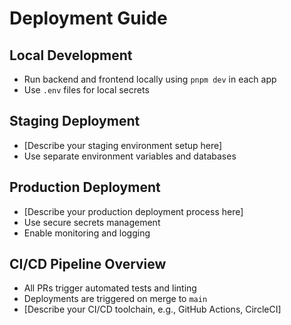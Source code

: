# Deployment Guide

## Local Development
- Run backend and frontend locally using `pnpm dev` in each app
- Use `.env` files for local secrets

## Staging Deployment
- [Describe your staging environment setup here]
- Use separate environment variables and databases

## Production Deployment
- [Describe your production deployment process here]
- Use secure secrets management
- Enable monitoring and logging

## CI/CD Pipeline Overview
- All PRs trigger automated tests and linting
- Deployments are triggered on merge to `main`
- [Describe your CI/CD toolchain, e.g., GitHub Actions, CircleCI] 